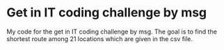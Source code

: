 # Get in IT coding challenge by msg
My code for the get in IT coding challenge by msg. The goal is to find the shortest route among 21 locations which are given in the csv file.